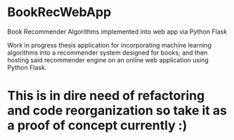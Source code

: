 # BookRecWebApp
Book Recommender Algorithms implemented into web app via Python Flask 


Work in progress thesis application for incorporating machine learning algorithms into a recommender system designed for books; and then
hosting said recommender engine on an online web application using Python Flask.


# This is in dire need of refactoring and code reorganization so take it as a proof of concept currently :)
